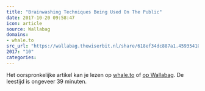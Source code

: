```yaml
---
title: "Brainwashing Techniques Being Used On The Public"
date: 2017-10-20 09:58:47
icon: article
source: Wallabag
domains:
- whale.to
src_url: "https://wallabag.thewiserbit.nl/share/618ef34dc887a1.45935410"
2017: "10"
categories:
---
```

Het oorspronkelijke artikel kan je lezen op [whale.to](http://www.whale.to/w/mind.html) of [op Wallabag](https://wallabag.thewiserbit.nl/share/618ef34dc887a1.45935410). De leestijd is ongeveer 39 minuten.